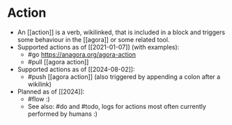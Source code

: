 # Action

- An [[action]] is a verb, wikilinked, that is included in a block and triggers some behaviour in the [[agora]] or some related tool.
- Supported actions as of [[2021-01-07]] (with examples):
  - #go https://anagora.org/agora-action
  - #pull [[agora action]]
- Supported actions as of [[2024-08-02]]:
  - #push [[agora action]] (also triggered by appending a colon after a wikilink)
- Planned as of [[2024]]:
  - #flow :)
  - See also: #do and #todo, logs for actions most often currently performed by humans :)
